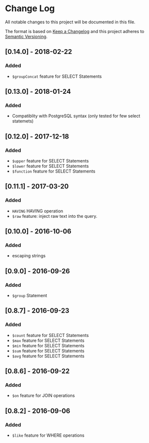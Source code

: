 # Change Log
All notable changes to this project will be documented in this file.


The format is based on [Keep a Changelog](http://keepachangelog.com/) 
and this project adheres to [Semantic Versioning](http://semver.org/).



## [0.14.0] - 2018-02-22
### Added
 - ``$groupConcat`` feature for SELECT Statements

## [0.13.0] - 2018-01-24
### Added
- Compatiblity  with PostgreSQL syntax (only tested for few select statemets)


## [0.12.0] - 2017-12-18
### Added
 - ``$upper`` feature for SELECT Statements
 - ``$lower`` feature for SELECT Statements
 - ``$function`` feature for SELECT Statements

## [0.11.1] - 2017-03-20
### Added
 - ``HAVING`` HAVING operation 
 - ``$raw`` feature: inject raw text into the query.

## [0.10.0] - 2016-10-06
### Added
 - escaping strings

## [0.9.0] - 2016-09-26
### Added
 - ``$group`` Statement

## [0.8.7] - 2016-09-23
### Added
 - ``$count`` feature for SELECT Statements
 - ``$max`` feature for SELECT Statements
 - ``$min`` feature for SELECT Statements
 - ``$sum`` feature for SELECT Statements
 - ``$avg`` feature for SELECT Statements

## [0.8.6] - 2016-09-22
### Added
 - ``$on`` feature for JOIN operations

## [0.8.2] - 2016-09-06
### Added
 - ``$like`` feature for WHERE operations